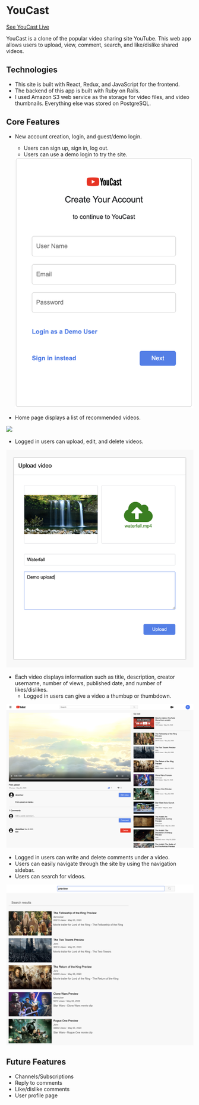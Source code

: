 # YouCast

[See YouCast Live](https://you-cast.herokuapp.com/#/)

YouCast is a clone of the popular video sharing site YouTube. This web app allows users to upload, view, comment, search, and like/dislike shared videos.

## Technologies

* This site is built with React, Redux, and JavaScript for the frontend.
* The backend of this app is built with Ruby on Rails.
* I used Amazon S3 web service as the storage for video files, and video thumbnails. Everything else was stored on PostgreSQL.


## Core Features
* New account creation, login, and guest/demo login.
  * Users can sign up, sign in, log out.
  * Users can use a demo login to try the site.
   <img src="https://github.com/xdeng9/youcast/blob/master/img/sign-up.png" width="500px"/>


* Home page displays a list of recommended videos.
<img src="https://github.com/xdeng9/youcast/blob/master/img/video-index.png"/>

* Logged in users can upload, edit, and delete videos.
<img src="https://github.com/xdeng9/youcast/blob/master/img/upload.png" width="600px"/>

* Each video displays information such as title, description, creator username, number of views, published date, and number of likes/dislikes.
  * Logged in users can give a video a thumbup or thumbdown.
<img src="https://github.com/xdeng9/youcast/blob/master/img/video-show.png" />
  
  
* Logged in users can write and delete comments under a video.
* Users can easily navigate through the site by using the navigation sidebar.
* Users can search for videos.
<img src="https://github.com/xdeng9/youcast/blob/master/img/search.png" />

## Future Features
* Channels/Subscriptions
* Reply to comments
* Like/dislike comments
* User profile page
